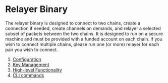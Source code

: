 # Relayer Binary

The relayer binary is designed to connect to two chains, create a connection if needed,
create channels on demands, and relayer a selected subset of packets between the two chains.
It is designed to run on a secure machine and must be provided with a funded account on
each chain. If you wish to connect multiple chains, please run one (or more) relayer for
each pair you wish to connect.

1. [Configuration](./config.md)
2. [Key Management](./keys.md)
3. [High-level Functionality](./functions.md)
4. [CLI commands](./cli.md)
